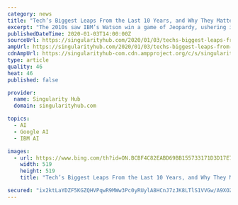 ```yaml
---
category: news
title: "Tech’s Biggest Leaps From the Last 10 Years, and Why They Matter"
excerpt: "The 2010s saw IBM’s Watson win a game of Jeopardy, ushering in mainstream awareness of machine learning, along with DeepMind’s AlphaGO becoming the world’s Go champion. It was the decade that industrial tools like drones, 3D printers, genetic sequencing, and virtual reality (VR) all became consumer products. And it was a decade in which ..."
publishedDateTime: 2020-01-03T14:00:00Z
sourceUrl: https://singularityhub.com/2020/01/03/techs-biggest-leaps-from-the-last-10-years-and-why-they-matter/
ampUrl: https://singularityhub.com/2020/01/03/techs-biggest-leaps-from-the-last-10-years-and-why-they-matter/amp/
cdnAmpUrl: https://singularityhub-com.cdn.ampproject.org/c/s/singularityhub.com/2020/01/03/techs-biggest-leaps-from-the-last-10-years-and-why-they-matter/amp/
type: article
quality: 46
heat: 46
published: false

provider:
  name: Singularity Hub
  domain: singularityhub.com

topics:
  - AI
  - Google AI
  - IBM AI

images:
  - url: https://www.bing.com/th?id=ON.BCBF4C82EABD69BB155733171D3D17E7
    width: 519
    height: 519
    title: "Tech’s Biggest Leaps From the Last 10 Years, and Why They Matter"

secured: "ix2ktLaYDZF5KGZQHVPqwR9MWw3Pc0yRUylA8HCnJ7zJK8LTlS1VVGw/A9XOZXv5/LZHqyn38DGqu2Kzc3lJ39z7Xtiq6mZpPUEj1JpbfqR9CWG1PASueux4Z3TDpdnHikqR8EWM29CR/eB7vaH9sZs6QhcAyeAMF7pkZwJ5WUzfFs3cemlw7VcNE6zRLjscvoCpsG2r7GobS6IgY3Gouf6d+N9Bg3lfetzg3MMuJDx9tFJVDSESgWwc0czMp//5armDNKKsRsE3C5mof5XRnQ==;bwSZPnDd3FSFF2MsSgXk6Q=="
---
```


